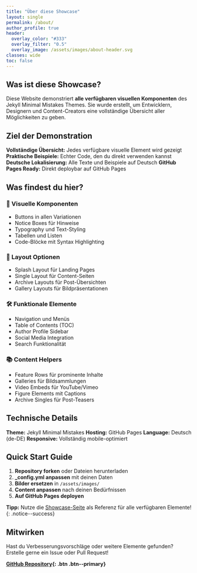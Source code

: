 ```yaml
---
title: "Über diese Showcase"
layout: single
permalink: /about/
author_profile: true
header:
  overlay_color: "#333"
  overlay_filter: "0.5"
  overlay_image: /assets/images/about-header.svg
classes: wide
toc: false
---
```


## Was ist diese Showcase?

Diese Website demonstriert **alle verfügbaren visuellen Komponenten** des Jekyll Minimal Mistakes Themes. Sie wurde erstellt, um Entwicklern, Designern und Content-Creators eine vollständige Übersicht aller Möglichkeiten zu geben.

## Ziel der Demonstration

**Vollständige Übersicht:** Jedes verfügbare visuelle Element wird gezeigt
**Praktische Beispiele:** Echter Code, den du direkt verwenden kannst
**Deutsche Lokalisierung:** Alle Texte und Beispiele auf Deutsch
**GitHub Pages Ready:** Direkt deploybar auf GitHub Pages

## Was findest du hier?

### 🎨 Visuelle Komponenten
- Buttons in allen Variationen
- Notice Boxes für Hinweise
- Typography und Text-Styling
- Tabellen und Listen
- Code-Blöcke mit Syntax Highlighting

### 📱 Layout Optionen
- Splash Layout für Landing Pages
- Single Layout für Content-Seiten
- Archive Layouts für Post-Übersichten
- Gallery Layouts für Bildpräsentationen

### 🛠 Funktionale Elemente
- Navigation und Menüs
- Table of Contents (TOC)
- Author Profile Sidebar
- Social Media Integration
- Search Funktionalität

### 📚 Content Helpers
- Feature Rows für prominente Inhalte
- Galleries für Bildsammlungen
- Video Embeds für YouTube/Vimeo
- Figure Elements mit Captions
- Archive Singles für Post-Teasers

## Technische Details

**Theme:** Jekyll Minimal Mistakes
**Hosting:** GitHub Pages
**Language:** Deutsch (de-DE)
**Responsive:** Vollständig mobile-optimiert

## Quick Start Guide

1. **Repository forken** oder Dateien herunterladen
2. **_config.yml anpassen** mit deinen Daten
3. **Bilder ersetzen** in `/assets/images/`
4. **Content anpassen** nach deinen Bedürfnissen
5. **Auf GitHub Pages deployen**

**Tipp:** Nutze die [Showcase-Seite](/showcase/) als Referenz für alle verfügbaren Elemente!
{: .notice--success}

## Mitwirken

Hast du Verbesserungsvorschläge oder weitere Elemente gefunden? Erstelle gerne ein Issue oder Pull Request!

**[GitHub Repository](https://github.com/username/showcase){: .btn .btn--primary}**
